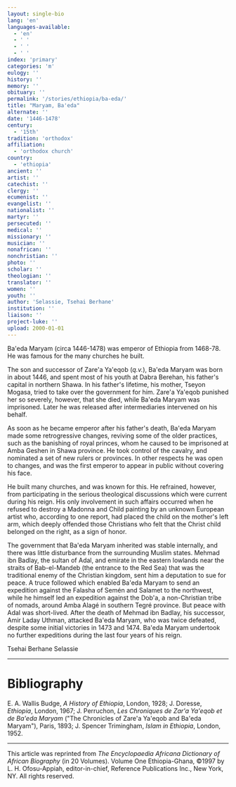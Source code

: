 ```yaml
---
layout: single-bio
lang: 'en'
languages-available:
  - 'en'
  - ' '
  - ' '
  - ' '
index: 'primary'
categories: 'm'
eulogy: ''
history: ''
memory: ''
obituary: ''
permalink: '/stories/ethiopia/ba-eda/'
title: "Maryam, Ba'eda"
alternate: ''
date: '1446-1478'
century:
  - '15th'
tradition: 'orthodox'
affiliation:
  - 'orthodox church'
country:
  - 'ethiopia'
ancient: ''
artist: ''
catechist: ''
clergy: ''
ecumenist: ''
evangelist: ''
nationalist: ''
martyr: ''
persecuted: ''
medical: ''
missionary: ''
musician: ''
nonafrican: ''
nonchristian: ''
photo: ''
scholar: ''
theologian: ''
translator: ''
women: ''
youth: ''
author: 'Selassie, Tsehai Berhane'
institution: ''
liaison: ''
project-luke: ''
upload: 2000-01-01
---
```



Ba'eda Maryam (circa 1446-1478) was emperor of Ethiopia from 1468-78. He was famous for the many churches he built.

The son and successor of Zare'a Ya'eqob (*q.v.*), Ba'eda Maryam was born in about 1446, and spent most of his youth at Dabra Berehan, his father's capital in northern Shawa. In his father's lifetime, his mother, Tseyon Mogasa, tried to take over the government for him. Zare'a Ya'eqob punished her so severely, however, that she died, while Ba'eda Maryam was imprisoned. Later he was released after intermediaries intervened on his behalf.

As soon as he became emperor after his father's death, Ba'eda Maryam made some retrogressive changes, reviving some of the older practices, such as the banishing of royal princes, whom he caused to be imprisoned at Amba Geshen in Shawa province. He took control of the cavalry, and nominated a set of new rulers or provinces. In other respects he was open to changes, and was the first emperor to appear in public without covering his face.

He built many churches, and was known for this. He refrained, however, from participating in the serious theological discussions which were current during his reign. His only involvement in such affairs occurred when he refused to destroy a Madonna and Child painting by an unknown European artist who, according to one report, had placed the child on the mother's left arm, which deeply offended those Christians who felt that the Christ child belonged on the right, as a sign of honor.

The government that Ba'eda Maryam inherited was stable internally, and there was little disturbance from the surrounding Muslim states. Mehmad ibn Badlay, the sultan of Adal, and emirate in the eastern lowlands near the straits of Bab-el-Mandeb (the entrance to the Red Sea) that was the traditional enemy of the Christian kingdom, sent him a deputation to sue for peace. A truce followed which enabled Ba'eda Maryam to send an expedition against the Falasha of Semén and Salamet to the northwest, while he himself led an expedition against the Dob'a, a non-Christian tribe of nomads, around Amba Alagé in southern Tegré province. But peace with Adal was short-lived. After the death of Mehmad ibn Badlay, his successor, Amir Laday Uthman, attacked Ba'eda Maryam, who was twice defeated, despite some initial victories in 1473 and 1474. Ba'eda Maryam undertook no further expeditions during the last four years of his reign.

Tsehai Berhane Selassie

---

# Bibliography

E. A. Wallis Budge, *A History of Ethiopia*, London, 1928; J. Doresse, *Ethiopia*, London, 1967; J. Perruchon, *Les Chroniques de Zar'a Ya'eqob et de Ba'eda Maryam* ("The Chronicles of Zare'a Ya'eqob and Ba'eda Maryam"), Paris, 1893; J. Spencer Trimingham, *Islam in Ethiopia*, London, 1952.

---

This article was reprinted from *The Encyclopaedia Africana Dictionary of African Biography* (in 20 Volumes). Volume One Ethiopia-Ghana, &copy;1997 by L. H. Ofosu-Appiah, editor-in-chief, Reference Publications Inc., New York, NY. All rights reserved.
